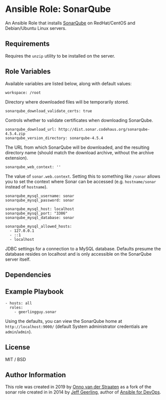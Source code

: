 # Ansible Role: SonarQube

An Ansible Role that installs [SonarQube](http://www.sonarqube.org/) on RedHat/CentOS and Debian/Ubuntu Linux servers.

## Requirements

Requires the `unzip` utility to be installed on the server. 

## Role Variables

Available variables are listed below, along with default values:

    workspace: /root

Directory where downloaded files will be temporarily stored.

    sonarqube_download_validate_certs: true

Controls whether to validate certificates when downloading SonarQube.

    sonarqube_download_url: http://dist.sonar.codehaus.org/sonarqube-4.5.4.zip
    sonarqube_version_directory: sonarqube-4.5.4

The URL from which SonarQube will be downloaded, and the resulting directory name (should match the download archive, without the archive extension).

    sonarqube_web_context: ''

The value of `sonar.web.context`. Setting this to something like `/sonar` allows you to set the context where Sonar can be accessed (e.g. `hostname/sonar` instead of `hostname`).

    sonarqube_mysql_username: sonar
    sonarqube_mysql_password: sonar
    
    sonarqube_mysql_host: localhost
    sonarqube_mysql_port: "3306"
    sonarqube_mysql_database: sonar
    
    sonarqube_mysql_allowed_hosts:
      - 127.0.0.1
      - ::1
      - localhost

JDBC settings for a connection to a MySQL database. Defaults presume the database resides on localhost and is only accessible on the SonarQube server itself.

## Dependencies

## Example Playbook

    - hosts: all
      roles:
        - geerlingguy.sonar

Using the defaults, you can view the SonarQube home at `http://localhost:9000/` (default System administrator credentials are `admin`/`admin`).

## License

MIT / BSD

## Author Information

This role was created in 2019 by [Onno van der Straaten](https://www.onknows.com/) as a fork of the sonar role created in in 2014 by [Jeff Geerling](https://www.jeffgeerling.com/), author of [Ansible for DevOps](https://www.ansiblefordevops.com/).  
